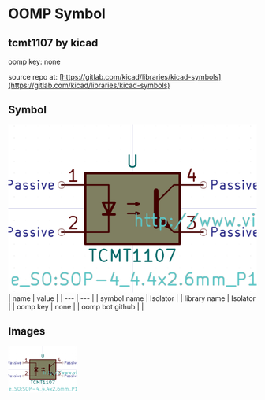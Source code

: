 # OOMP Symbol  
## tcmt1107  by kicad  
  
oomp key: none  
  
source repo at: [https://gitlab.com/kicad/libraries/kicad-symbols](https://gitlab.com/kicad/libraries/kicad-symbols)  
## Symbol  
  
[![working.png](working_600.png)](working.png)  
| name | value | 
| --- | --- | 
| symbol name | Isolator | 
| library name | Isolator | 
| oomp key | none | 
| oomp bot github |  | 
## Images  
  
[![working.png](working_140.png)](working.png)  
